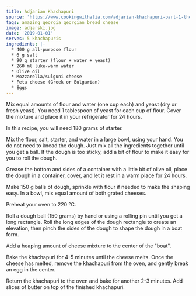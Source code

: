 ```yaml
---
title: Adjarian Khachapuri
source: 'https://www.cookingwithalia.com/adjarian-khachapuri-part-1-the-dough/'
tags: amazing georgia georgian bread cheese
image: adjarski.jpg
date: '2019-01-01'
serves: 5 khachapuris
ingredients: |-
  * 400 g all-purpose flour
  * 6 g salt
  * 90 g starter (flour + water + yeast)
  * 260 ml luke-warm water
  * Olive oil
  * Mozzarella/sulguni cheese
  * Feta cheese (Greek or Bulgarian)
  * Eggs
---
```

Mix equal amounts of flour and water (one cup each) and yeast (dry or fresh yeast). You need 1 tablespoon of yeast for each cup of flour. Cover the mixture and place it in your refrigerator for 24 hours.

In this recipe, you will need 180 grams of starter.

Mix the flour, salt, starter, and water in a large bowl, using your hand. You do not need to knead the dough. Just mix all the ingredients together until you get a ball. If the dough is too sticky, add a bit of flour to make it easy for you to roll the dough.

Grease the bottom and sides of a container with a little bit of olive oil, place the dough in a container, cover, and let it rest in a warm place for 24 hours.

Make 150 g balls of dough, sprinkle with flour if needed to make the shaping easy. In a bowl, mix equal amount of both grated cheeses.

Preheat your oven to 220 °C.

Roll a dough ball (150 grams) by hand or using a rolling pin until you get a long rectangle. Roll the long edges of the dough rectangle to create an elevation, then pinch the sides of the dough to shape the dough in a boat form.

Add a heaping amount of cheese mixture to the center of the "boat".

Bake the khachapuri for 4-5 minutes until the cheese melts. Once the cheese has melted, remove the khachapuri from the oven, and gently break an egg in the center.

Return the khachapuri to the oven and bake for another 2-3 minutes. Add slices of butter on top of the finished khachapuri.